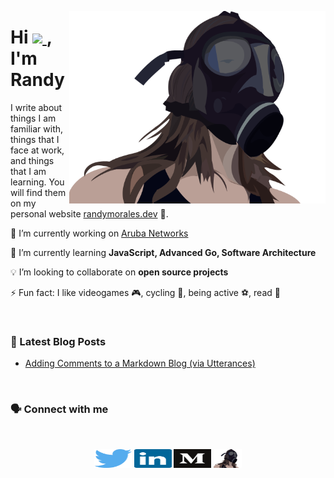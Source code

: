 <p>
  <a href="https://randymorales.dev">
    <img width="410" align='right' src="images/gas-mask.png">
  </a>
</p>

<h1 align="left">Hi
  <a href="https://www.randymorales.dev">
    <img src="https://media.giphy.com/media/hvRJCLFzcasrR4ia7z/giphy.gif" width="40px">
  </a>, I'm Randy
</h1>

I write about things I am familiar with, things that I face at work, and things that I am learning. You will find them on my personal website [randymorales.dev](https://randymorales.dev) 📝.

🔭 I’m currently working on [Aruba Networks](https://www.arubanetworks.com/products/switches/)

🌱 I’m currently learning **JavaScript, Advanced Go, Software Architecture**

💡 I’m looking to collaborate on **open source projects**

⚡ Fun fact: I like videogames 🎮, cycling 🚴, being active ⚽️, read 📖

</br>

<h3 align="left">📕 Latest Blog Posts</h3>

<!-- BLOG-POST-LIST:START -->

- [Adding Comments to a Markdown Blog (via Utterances)](https://randymorales.dev/blog/adding-comments-to-my-blog)


<!-- BLOG-POST-LIST:END -->


</br>

<h3 align="left">🗣 Connect with me</h3>
</br>
<p align="center">
<a href="https://twitter.com/randymoralesg"><img align="center" src="images/twitter.svg" alt="randymoralesg" height="30" width="60" /></a>
<a href="https://linkedin.com/in/randymoralesg"><img align="center" src="images/linkedin-icon-2.svg" alt="randymoralesg" height="30" width="60" /></a>
<a href="https://medium.com/@randymoralesg"><img align="center" src="images/medium.svg" alt="@randymoralesg" height="30" width="60" /></a>
<a href="https://randymorales.dev/rss-en.xml"><img align="center" src="images/gas-mask.png" alt="https://randymorales.dev/rss-en.xml" height="30" width="45" /></a>
</p>
